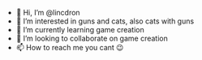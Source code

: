 - 👋 Hi, I’m @lincdron
- 👀 I’m interested in guns and cats, also cats with guns
- 🌱 I’m currently learning game creation
- 💞️ I’m looking to collaborate on game creation
- 📫 How to reach me you cant 😉

<!---
lincdron/lincdron is a ✨ special ✨ repository because its `README.md` (this file) appears on your GitHub profile.
You can click the Preview link to take a look at your changes.
--->
